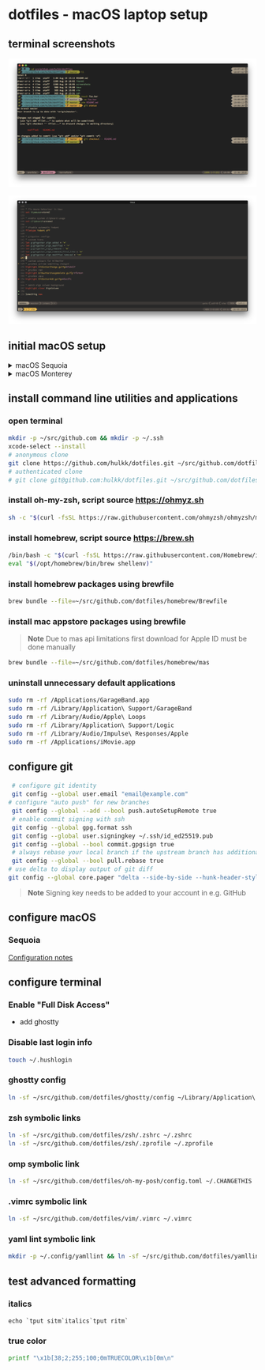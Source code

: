 # dotfiles - macOS laptop setup

## terminal screenshots

![terminal screenshot](/screenshots/terminal.png?raw=true)

![vim screenshot](/screenshots/vim.png?raw=true)

## initial macOS setup
<details>
  <summary>macOS Sequoia</summary>

  * language, country, regional settings, accessibility, network, update later, skip migration assistant, sign in with apple id
  * computer account (uncheck "*Allow my Apple Account to reset this password*")
  * skip icloud keychain activation
  * make this your new mac (customize)
    * enable location services
    * uncheck analytics
    * skip screen time setup
    * skip Apple Intelligence
    * uncheck enable ask siri
    * uncheck "Allow my Apple Account to unlock my disk"
        * write down the FileVault Recovery Key
    * touch id
    * skip apple pay setup
    * dark mode
  * software update
    * reboot
  * uncheck "*Store files from Documents and Desktop in iCloud Drive*"
</details>
<details>
  <summary>macOS Monterey</summary>

  * language, country, regional settings, accessibility, network, skip migration assistant, apple id
  * computer account (uncheck "*Allow my Apple ID to reset this password*")
  * skip icloud keychain activation
  * find my
  * make this your new mac (customize)
    * enable location services
    * uncheck analytics
    * skip screen time setup
    * uncheck enable ask siri
    * uncheck filevault encryption (will be enabled later)
    * touch id
    * skip apple pay setup
    * dark mode
  * software update
    * reboot
  * uncheck "*Store files from Documents and Desktop in iCloud Drive*"
</details>

## install command line utilities and applications
### open terminal
```bash
mkdir -p ~/src/github.com && mkdir -p ~/.ssh
xcode-select --install
# anonymous clone
git clone https://github.com/hulkk/dotfiles.git ~/src/github.com/dotfiles
# authenticated clone
# git clone git@github.com:hulkk/dotfiles.git ~/src/github.com/dotfiles
```

### install oh-my-zsh, script source https://ohmyz.sh
```bash
sh -c "$(curl -fsSL https://raw.githubusercontent.com/ohmyzsh/ohmyzsh/master/tools/install.sh)"
```

### install homebrew, script source https://brew.sh
```bash
/bin/bash -c "$(curl -fsSL https://raw.githubusercontent.com/Homebrew/install/HEAD/install.sh)"
eval "$(/opt/homebrew/bin/brew shellenv)"
```

### install homebrew packages using brewfile
```bash
brew bundle --file=~/src/github.com/dotfiles/homebrew/Brewfile
```

### install mac appstore packages using brewfile

> **Note**
> Due to mas api limitations first download for Apple ID must be done manually

```bash
brew bundle --file=~/src/github.com/dotfiles/homebrew/mas
```

### uninstall unnecessary default applications
```bash
sudo rm -rf /Applications/GarageBand.app
sudo rm -rf /Library/Application\ Support/GarageBand
sudo rm -rf /Library/Audio/Apple\ Loops
sudo rm -rf /Library/Application\ Support/Logic
sudo rm -rf /Library/Audio/Impulse\ Responses/Apple
sudo rm -rf /Applications/iMovie.app
```

## configure git
```bash
 # configure git identity
 git config --global user.email "email@example.com"
# configure "auto push" for new branches
 git config --global --add --bool push.autoSetupRemote true
 # enable commit signing with ssh
 git config --global gpg.format ssh
 git config --global user.signingkey ~/.ssh/id_ed25519.pub
 git config --global --bool commit.gpgsign true
 # always rebase your local branch if the upstream branch has additional commits
 git config --global --bool pull.rebase true
# use delta to display output of git diff
git config --global core.pager "delta --side-by-side --hunk-header-style=omit"
```
 > **Note**
 > Signing key needs to be added to your account in e.g. GitHub

## configure macOS

### Sequoia
[Configuration notes](macos/sequoia.md)

## configure terminal

### Enable "Full Disk Access"
- add ghostty

### Disable last login info
```bash
touch ~/.hushlogin
```

### ghostty config
```bash
ln -sf ~/src/github.com/dotfiles/ghostty/config ~/Library/Application\ Support/com.mitchellh.ghostty/config
```

### zsh symbolic links
```bash
ln -sf ~/src/github.com/dotfiles/zsh/.zshrc ~/.zshrc
ln -sf ~/src/github.com/dotfiles/zsh/.zprofile ~/.zprofile
```

### omp symbolic link
```bash
ln -sf ~/src/github.com/dotfiles/oh-my-posh/config.toml ~/.CHANGETHIS
```

### .vimrc symbolic link
```bash
ln -sf ~/src/github.com/dotfiles/vim/.vimrc ~/.vimrc
```

### yaml lint symbolic link
```bash
mkdir -p ~/.config/yamllint && ln -sf ~/src/github.com/dotfiles/yamllint/config ~/.config/yamllint/config
```

## test advanced formatting
### italics
```
echo `tput sitm`italics`tput ritm`
```
### true color
```bash
printf "\x1b[38;2;255;100;0mTRUECOLOR\x1b[0m\n"
```
